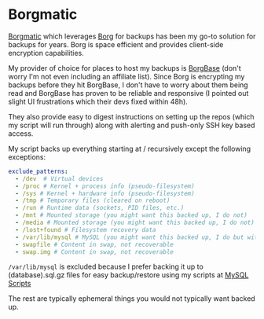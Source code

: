 # Borgmatic

[Borgmatic](https://torsion.org/borgmatic/) which leverages [Borg](https://borgbackup.readthedocs.io/en/stable/) for backups has been my go-to solution for backups for years. Borg is space efficient and provides client-side encryption capabilities.

My provider of choice for places to host my backups is [BorgBase](https://www.borgbase.com/) (don't worry I'm not even including an affiliate list). Since Borg is encrypting my backups before they hit BorgBase, I don't have to worry about them being read and BorgBase has proven to be reliable and responsive (I pointed out slight UI frustrations which their devs fixed within 48h).

They also provide easy to digest instructions on setting up the repos (which my script will run through) along with alerting and push-only SSH key based access.

My script backs up everything starting at / recursively except the following exceptions:
```yaml
exclude_patterns:
  - /dev  # Virtual devices
  - /proc # Kernel + process info (pseudo-filesystem)
  - /sys # Kernel + hardware info (pseudo-filesystem)
  - /tmp # Temporary files (cleared on reboot)
  - /run # Runtime data (sockets, PID files, etc.)
  - /mnt # Mounted storage (you might want this backed up, I do not)
  - /media # Mounted storage (you might want this backed up, I do not)
  - /lost+found # Filesystem recovery data
  - /var/lib/mysql # MySQL (you might want this backed up, I do but with mysqldump instead)
  - swapfile # Content in swap, not recoverable
  - swap.img # Content in swap, not recoverable
```
`/var/lib/mysql` is excluded because I prefer backing it up to (database).sql.gz files for easy backup/restore using my scripts at [MySQL Scripts](../../mysql)

The rest are typically ephemeral things you would not typically want backed up.